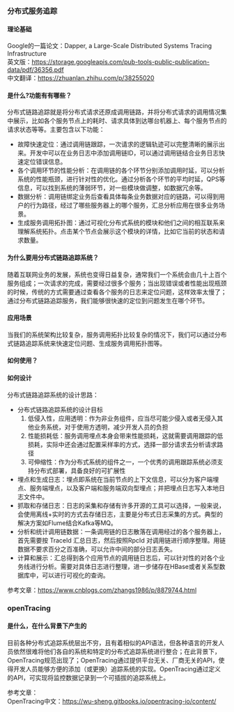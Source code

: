 ### 分布式服务追踪
#### 理论基础
Google的一篇论文：Dapper, a Large-Scale Distributed Systems Tracing Infrastructure  
英文版：https://storage.googleapis.com/pub-tools-public-publication-data/pdf/36356.pdf  
中文翻译：https://zhuanlan.zhihu.com/p/38255020

#### 是什么?功能有有哪些？
分布式链路追踪就是将分布式请求还原成调用链路，并将分布式请求的调用情况集中展示，比如各个服务节点上的耗时、请求具体到达哪台机器上、每个服务节点的请求状态等等。主要包含以下功能：
- 故障快速定位：通过调用链跟踪，一次请求的逻辑轨迹可以完整清晰的展示出来。开发中可以在业务日志中添加调用链ID，可以通过调用链结合业务日志快速定位错误信息。
- 各个调用环节的性能分析：在调用链的各个环节分别添加调用时延，可以分析系统的性能瓶颈，进行针对性的优化。通过分析各个环节的平均时延，QPS等信息，可以找到系统的薄弱环节，对一些模块做调整，如数据冗余等。
- 数据分析：调用链绑定业务后查看具体每条业务数据对应的链路，可以得到用户的行为路径，经过了哪些服务器上的哪个服务，汇总分析应用在很多业务场景。
- 生成服务调用拓扑图：通过可视化分布式系统的模块和他们之间的相互联系来理解系统拓扑。点击某个节点会展示这个模块的详情，比如它当前的状态和请求数量。
#### 为什么要用分布式链路追踪系统？
随着互联网业务的发展，系统也变得日益复杂，通常我们一个系统会由几十上百个服务组成；一次请求的完成，需要经过很多个服务；当出现错误或者性能出现瓶颈的时候，传统的方式需要通过查看各个服务的日志来定位问题，这样效率太慢了；通过分布式链路追踪服务，我们能够很快速的定位到问题发生在哪个环节。  

#### 应用场景
当我们的系统架构比较复杂，服务调用拓扑比较复杂的情况下，我们可以通过分布式链路追踪系统来快速定位问题、生成服务调用拓扑图等。

#### 如何使用？

#### 如何设计
分布式链路追踪系统的设计思路：  
- 分布式链路追踪系统的设计目标
  1. 低侵入性，应用透明：作为非业务组件，应当尽可能少侵入或者无侵入其他业务系统，对于使用方透明，减少开发人员的负担
  2. 性能损耗低：服务调用埋点本身会带来性能损耗，这就需要调用跟踪的低损耗，实际中还会通过配置采样率的方式，选择一部分请求去分析请求路径
  3. 可伸缩性：作为分布式系统的组件之一，一个优秀的调用跟踪系统必须支持分布式部署，具备良好的可扩展性
- 埋点和生成日志：埋点即系统在当前节点的上下文信息，可以分为客户端埋点、服务端埋点，以及客户端和服务端双向型埋点；并把埋点日志写入本地日志文件中。
- 抓取和存储日志：日志的采集和存储有许多开源的工具可以选择，一般来说，会使用离线+实时的方式去存储日志，主要是分布式日志采集的方式。典型的解决方案如Flume结合Kafka等MQ。
- 分析和统计调用链数据：一条调用链的日志散落在调用经过的各个服务器上，首先需要按 TraceId 汇总日志，然后按照RpcId 对调用链进行顺序整理。用链数据不要求百分之百准确，可以允许中间的部分日志丢失。
- 计算和展示：汇总得到各个应用节点的调用链日志后，可以针对性的对各个业务线进行分析。需要对具体日志进行整理，进一步储存在HBase或者关系型数据库中，可以进行可视化的查询。

参考文章：https://www.cnblogs.com/zhangs1986/p/8879744.html

### openTracing
#### 是什么，在什么背景下产生的
目前各种分布式追踪系统层出不穷，且有着相似的API语法，但各种语言的开发人员依然很难将他们各自的系统和特定的分布式追踪系统进行整合；在此背景下，OpenTracing规范出现了；OpenTracing通过提供平台无关、厂商无关的API，使得开发人员能够方便的添加（或更换）追踪系统的实现。OpenTracing通过定义的API，可实现将监控数据记录到一个可插拔的追踪系统上。

参考文章：  
OpenTracing中文：https://wu-sheng.gitbooks.io/opentracing-io/content/

